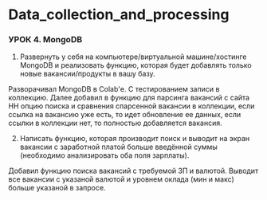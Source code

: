 # Data_collection_and_processing

### УРОК 4. MongoDB

1. Развернуть у себя на компьютере/виртуальной машине/хостинге MongoDB и реализовать функцию, которая будет добавлять только новые вакансии/продукты в вашу базу.

Разворачивал MongoDB в Colab'е. С тестированием записи в коллекцию.
Далее добавил в функцию для парсинга вакансий с сайта HH опцию поиска и сравнения спарсенной вакансии в коллекции, если ссылка на вакансию уже есть, то идет обновление ее данных, если ссылки в коллекции нет, то полностью добавляется вакансия.

2. Написать функцию, которая производит поиск и выводит на экран вакансии с заработной платой больше введённой суммы (необходимо анализировать оба поля зарплаты).

Добавил функцию поиска вакансий с требуемой ЗП и валютой. Выводит все вакансии с указаной валютой и уровнем оклада (мин и макс) больше указаной в запросе.
